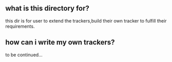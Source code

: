## what is this directory for?

this dir is for user to extend the trackers,build their own tracker to fulfill their requirements.

## how can i write my own trackers?
to be continued...
